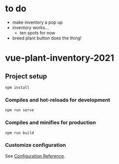 # to do
- make inventory a pop up
- inventory works...
  - ten spots for now
- breed plant button does the thing!



# vue-plant-inventory-2021

## Project setup
```
npm install
```

### Compiles and hot-reloads for development
```
npm run serve
```

### Compiles and minifies for production
```
npm run build
```

### Customize configuration
See [Configuration Reference](https://cli.vuejs.org/config/).
